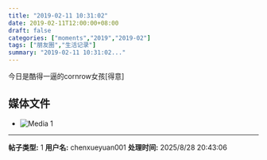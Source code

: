 ```yaml
---
title: "2019-02-11 10:31:02"
date: 2019-02-11T12:00:00+08:00
draft: false
categories: ["moments","2019","2019-02"]
tags: ["朋友圈","生活记录"]
summary: "2019-02-11 10:31:02..."
---
```


今日是酷得一逼的cornrow女孩[得意]

## 媒体文件

- ![Media 1](/Moments/photos/2019-02-11/201902111031020.jpg)

---

**帖子类型:** 1
**用户名:** chenxueyuan001
**处理时间:** 2025/8/28 20:43:06